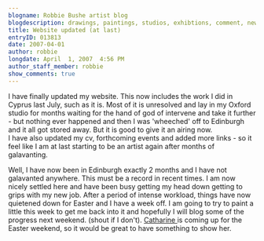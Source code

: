 ```yaml
---
blogname: Robbie Bushe artist blog
blogdescription: drawings, paintings, studios, exhibtions, comment, news as they happen to Robbie Bushe
title: Website updated (at last)
entryID: 013813
date: 2007-04-01
author: robbie
longdate: April  1, 2007  4:56 PM
author_staff_member: robbie
show_comments: true
---
```


<p>I have finally updated my website. This now includes the work I did in Cyprus last July, such as it is. Most of it is unresolved and lay in my Oxford studio for months waiting for the hand of god of intervene and take it further - but nothing ever happened and then I was 'wheeched' off to Edinburgh and it all got stored away. But it is good to give it an airing now. <br />
I have also updated my cv, forthcoming events and added more links - so it feel like I am at last starting to be an artist again after months of galavanting.</p>

<p>Well, I have now been in Edinburgh exactly 2 months and I have not galavanted anywhere. This must be a record in recent times. I am now nicely settled here and have been busy getting my head down getting to grips with my new job. After a period of intense workload, things have now quietened down for Easter and I have a week off. I am going to try to paint a little this week to get me back into it and hopefully I will blog some of the progress next weekend. (shout if I don't). <a href="http://www.catharinedavison.co.uk">Catharine </a>is coming up for the Easter weekend, so it would be great to have something to show her.</p>

